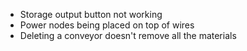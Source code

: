- Storage output button not working
- Power nodes being placed on top of wires
- Deleting a conveyor doesn't remove all the materials